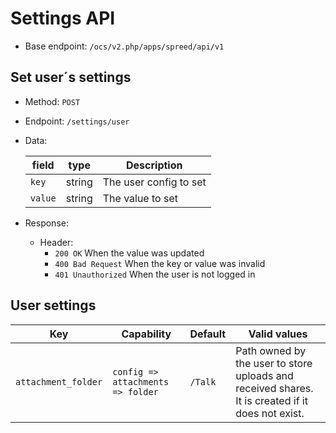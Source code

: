 # Settings API

* Base endpoint: `/ocs/v2.php/apps/spreed/api/v1`

## Set user´s settings

* Method: `POST`
* Endpoint: `/settings/user`
* Data:

    field | type | Description
    ------|------|------------
    `key` | string | The user config to set
    `value` | string | The value to set

* Response:
    - Header:
        + `200 OK` When the value was updated
        + `400 Bad Request` When the key or value was invalid
        + `401 Unauthorized` When the user is not logged in

## User settings

Key | Capability | Default | Valid values
----|------------|---------|-------------
`attachment_folder` | `config => attachments => folder` | `/Talk` | Path owned by the user to store uploads and received shares. It is created if it does not exist.

